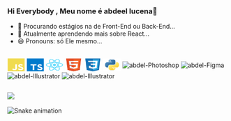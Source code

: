 ### Hi Everybody , Meu nome é abdeel lucena👋


- 🔭 Procurando estágios na de Front-End ou Back-End... 
- 🌱 Atualmente aprendendo mais sobre React...
- 😄 Pronouns: só Ele mesmo...


<div style="display: inline_block"><br>
  <img align="center" alt="abdel-Js" height="30" width="40" src="https://raw.githubusercontent.com/devicons/devicon/master/icons/javascript/javascript-plain.svg">
  <img align="center" alt="abdel-Ts" height="30" width="40" src="https://raw.githubusercontent.com/devicons/devicon/master/icons/typescript/typescript-plain.svg">
  <img align="center" alt="abdel-React" height="30" width="40" src="https://raw.githubusercontent.com/devicons/devicon/master/icons/react/react-original.svg">
  <img align="center" alt="abdel-HTML" height="30" width="40" src="https://raw.githubusercontent.com/devicons/devicon/master/icons/html5/html5-original.svg">
  <img align="center" alt="abdel-CSS" height="30" width="40" src="https://raw.githubusercontent.com/devicons/devicon/master/icons/css3/css3-original.svg">
  <img align="center" alt="abdel-Python" height="30" width="40" src="https://raw.githubusercontent.com/devicons/devicon/master/icons/python/python-original.svg">
  <img align="center" alt="abdel-Photoshop" height="30" width="40"src="https://cdn.jsdelivr.net/gh/devicons/devicon/icons/photoshop/photoshop-plain.svg">
  <img align="center" alt="abdel-Figma" height="30" width="40"src="https://cdn.jsdelivr.net/gh/devicons/devicon/icons/figma/figma-original.svg">
  <img align="center" alt="abdel-Illustrator" height="30" width="40"src="https://cdn.jsdelivr.net/gh/devicons/devicon/icons/illustrator/illustrator-plain.svg" >
  <img align="center" alt="abdel-Illustrator" height="30" width="40" src="https://cdn.jsdelivr.net/gh/devicons/devicon/icons/postgresql/postgresql-original.svg">

           
</div>

##


<div>
    <a href="https://instagram.com/abdeellucena" target="_blank"><img src="https://img.shields.io/badge/-Instagram-%23E4405F?style=for-the-badge&logo=instagram&logoColor=white" target="_blank"></a>
</div>


  ![Snake animation](https://github.com/Abdeellucena/Abdeellucena/blob/github-contribution-grid-snake.svg)
